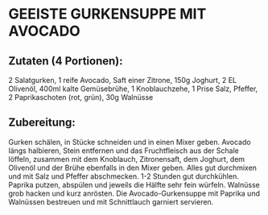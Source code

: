 # GEEISTE GURKENSUPPE MIT AVOCADO

## Zutaten (4 Portionen):

2 Salatgurken, 1 reife Avocado, Saft einer Zitrone, 150g Joghurt, 2 EL
Olivenöl, 400ml kalte Gemüsebrühe, 1 Knoblauchzehe, 1 Prise Salz,
Pfeffer, 2 Paprikaschoten (rot, grün), 30g Walnüsse

## Zubereitung:

Gurken schälen, in Stücke schneiden und in einen Mixer geben. Avocado
längs halbieren, Stein entfernen und das Fruchtfleisch aus der Schale
löffeln, zusammen mit dem Knoblauch, Zitronensaft, dem Joghurt, dem
Olivenöl und der Brühe ebenfalls in den Mixer geben. Alles gut
durchmixen und mit Salz und Pfeffer abschmecken. 1-2 Stunden gut
durchkühlen. Paprika putzen, abspülen und jeweils die Hälfte sehr fein
würfeln. Walnüsse grob hacken und kurz anrösten. Die Avocado-Gurkensuppe
mit Paprika und Walnüssen bestreuen und mit Schnittlauch garniert
servieren.

